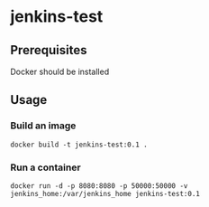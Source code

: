 # jenkins-test

## Prerequisites

Docker should be installed

## Usage

### Build an image

`docker build -t jenkins-test:0.1 .`

### Run a container

`docker run -d -p 8080:8080 -p 50000:50000 -v jenkins_home:/var/jenkins_home jenkins-test:0.1`
